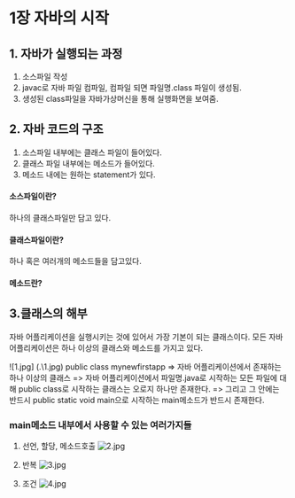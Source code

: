 # 1장 자바의 시작
## 1. 자바가 실행되는 과정
1. 소스파일 작성
2. javac로 자바 파일 컴파일, 컴파일 되면 파일명.class 파일이 생성됨.
3. 생성된 class파일을 자바가상머신을 통해 실행화면을 보여줌.

## 2. 자바 코드의 구조
1. 소스파일 내부에는 클래스 파일이 들어있다.
2. 클래스 파일 내부에는 메소드가 들어있다.
3. 메소드 내에는 원하는 statement가 있다.

#### 소스파일이란?
하나의 클래스파일만 담고 있다.

#### 클래스파일이란?
하나 혹은 여러개의 메소드들을 담고있다.

#### 메소드란?

## 3.클래스의 해부
자바 어플리케이션을 실행시키는 것에 있어서 가장 기본이 되는 클래스이다.
모든 자바 어플리케이션은 하나 이상의 클래스와 메소드를 가지고 있다.

![1.jpg] (.\1.jpg)
public class mynewfirstapp 
=> 자바 어플리케이션에서 존재하는 하나 이상의 클래스
=> 자바 어플리케이션에서 파일명.java로 시작하는 모든 파일에 대해 public class로 시작하는 클래스는 오로지 하나만 존재한다.
=> 그리고 그 안에는 반드시 public static void main으로 시작하는 main메소드가 반드시 존재한다.

### main메소드 내부에서 사용할 수 있는 여러가지들
1. 선언, 할당, 메소드호출
![2.jpg](.\2.jpg)

2. 반복
![3.jpg](.\3.jpg)

3. 조건
![4.jpg](.\4.jpg)

